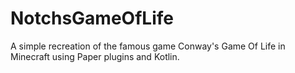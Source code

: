 # NotchsGameOfLife
A simple recreation of the famous game Conway's Game Of Life in Minecraft using Paper plugins and Kotlin.
